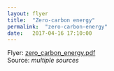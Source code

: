 ```yaml
---
layout: flyer
title:  "Zero-carbon energy"
permalink:  "zero-carbon-energy"
date:   2017-04-16 17:10:00
---
```


Flyer: [zero_carbon_energy.pdf](/flyers/zero_carbon_energy.pdf)<br> 
Source: _multiple sources_
